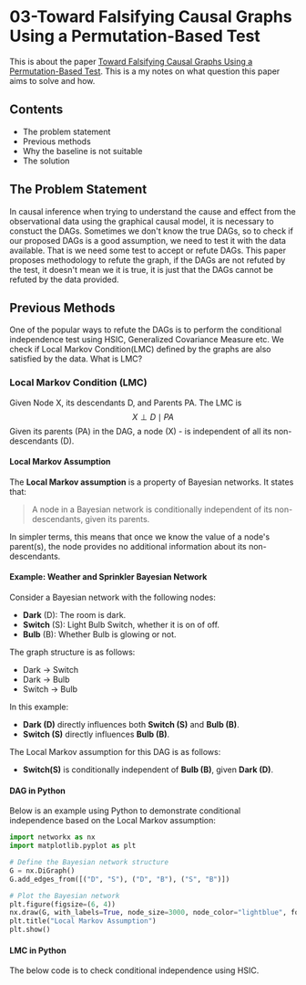 # 03-Toward Falsifying Causal Graphs Using a Permutation-Based Test

This is about the paper [Toward Falsifying Causal Graphs Using a Permutation-Based Test](https://arxiv.org/abs/2305.09565). This is a my notes on what question this paper aims to solve and how.

## Contents
- The problem statement
- Previous methods
- Why the baseline is not suitable
- The solution

## The Problem Statement

In causal inference when trying to understand the cause and effect from the observational data using the graphical causal model, it is necessary to constuct the DAGs. Sometimes we don't know the true DAGs, so to check if our proposed DAGs is a good assumption, we need to test it with the data available. That is we need some test to accept or refute DAGs. This paper proposes methodology to refute the graph, if the DAGs are not refuted by the test, it doesn't mean we it is true, it is just that the DAGs cannot be refuted by the data provided.

## Previous Methods

One of the popular ways to refute the DAGs is to perform the conditional independence test using HSIC, Generalized Covariance Measure etc. We check if Local Markov Condition(LMC) defined by the graphs are also satisfied by the data. What is LMC?

### Local Markov Condition (LMC)
Given Node X, its descendants D, and Parents PA. The LMC is
$$
X \perp D \mid PA
$$
Given its parents (PA) in the DAG, a node (X) - is independent of all its non-descendants (D).

#### Local Markov Assumption

The **Local Markov assumption** is a property of Bayesian networks. It states that:

> A node in a Bayesian network is conditionally independent of its non-descendants, given its parents.

In simpler terms, this means that once we know the value of a node's parent(s), the node provides no additional information about its non-descendants.

#### Example: Weather and Sprinkler Bayesian Network

Consider a Bayesian network with the following nodes:
- **Dark** (D): The room is dark.
- **Switch** (S): Light Bulb Switch, whether it is on of off.
- **Bulb** (B): Whether Bulb is glowing or not.

The graph structure is as follows:

- Dark → Switch
- Dark → Bulb
- Switch → Bulb

In this example:
- **Dark (D)** directly influences both **Switch (S)** and **Bulb (B)**.
- **Switch (S)** directly influences **Bulb (B)**.

The Local Markov assumption for this DAG is as follows:
- **Switch(S)** is conditionally independent of **Bulb (B)**, given **Dark (D)**.

#### DAG in Python

Below is an example using Python to demonstrate conditional independence based on the Local Markov assumption:

```python
import networkx as nx
import matplotlib.pyplot as plt

# Define the Bayesian network structure
G = nx.DiGraph()
G.add_edges_from([("D", "S"), ("D", "B"), ("S", "B")])

# Plot the Bayesian network
plt.figure(figsize=(6, 4))
nx.draw(G, with_labels=True, node_size=3000, node_color="lightblue", font_size=12, font_weight="bold", arrowsize=20)
plt.title("Local Markov Assumption")
plt.show()
```



#### LMC in Python

The below code is to check conditional independence using HSIC.



